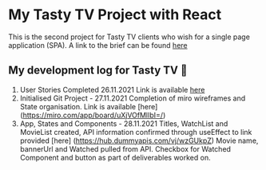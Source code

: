 # My Tasty TV Project with React

This is the second project for Tasty TV clients who wish for a single page application (SPA). A link to the brief can be found [here](https://docs.google.com/document/d/1-GVAPklgZZkyeYGi1Y0W6LQszZEmD7P5GxO8g3V79uk/edit#)

## My development log for Tasty TV :cinema:

1. User Stories Completed 26.11.2021
Link is available [here](https://docs.google.com/document/d/1fXmgrX4mpw7XSIafZUx9lVqEjp5-G1g5XsAaOkIceR0/edit?usp=sharing
)
2. Initialised Git Project - 27.11.2021
Completion of miro wireframes and State organisation. Link is available [here] (https://miro.com/app/board/uXjVOfMlIbI=/)
3. App, States and Components - 28.11.2021 Titles, WatchList and MovieList created, API information confirmed through useEffect to link provided [here] (https://hub.dummyapis.com/vj/wzGUkpZ) Movie name, bannerUrl and Watched pulled from API. Checkbox for Watched Component and button as part of deliverables worked on.